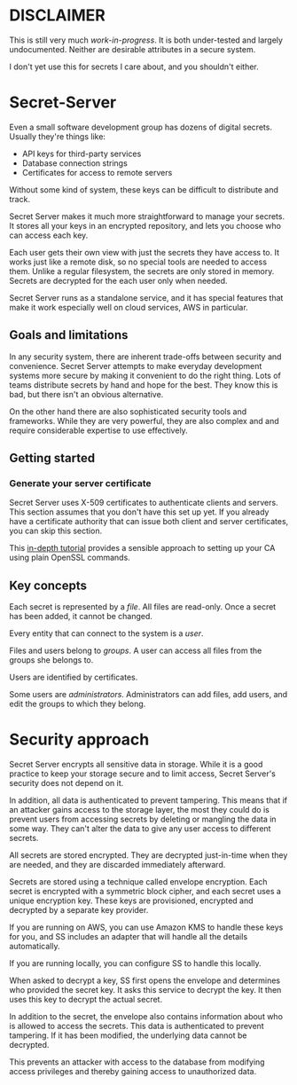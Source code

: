 # DISCLAIMER

This is still very much _work-in-progress_. It is both under-tested and largely undocumented. Neither are desirable attributes in a secure system.

I don't yet use this for secrets I care about, and you shouldn't either. 

# Secret-Server

Even a small software development group has dozens of digital secrets. Usually they're things like:

* API keys for third-party services
* Database connection strings
* Certificates for access to remote servers

Without some kind of system, these keys can be difficult to distribute and track.

Secret Server makes it much more straightforward to manage your secrets. It stores all your keys in an encrypted repository, and lets you choose who can access each key.

Each user gets their own view with just the secrets they have access to. It works just like a remote disk, so no special tools are needed to access them. Unlike a regular filesystem, the secrets are only stored in memory. Secrets are decrypted for the each user only when needed.

Secret Server runs as a standalone service, and it has special features that make it work especially well on cloud services, AWS in particular.

## Goals and limitations

In any security system, there are inherent trade-offs between security and convenience. Secret Server attempts to make everyday development systems more secure by making it convenient to do the right thing. Lots of teams distribute secrets by hand and hope for the best. They know this is bad, but there isn't an obvious alternative.

On the other hand there are also sophisticated security tools and frameworks. While they are very powerful, they are also complex and and require considerable expertise to use effectively.

## Getting started

### Generate your server certificate

Secret Server uses X-509 certificates to authenticate clients and servers. This section assumes that you don't have this set up yet. If you already have a certificate authority that can issue both client and server certificates, you can skip this section.

This [in-depth tutorial](https://jamielinux.com/docs/openssl-certificate-authority/index.html) provides a sensible approach to setting up your CA using plain OpenSSL commands.

## Key concepts

Each secret is represented by a *file*. All files are read-only. Once a secret has been added, it cannot be changed.

Every entity that can connect to the system is a *user*.

Files and users belong to *groups*. A user can access all files from the groups she belongs to.

Users are identified by certificates.

Some users are *administrators*. Administrators can add files, add users, and edit the groups to which they belong.

# Security approach

Secret Server encrypts all sensitive data in storage. While it is a good practice to keep your storage secure and to limit access, Secret Server's security does not depend on it.

In addition, all data is authenticated to prevent tampering. This means that if an attacker gains access to the storage layer, the most they could do is prevent users from accessing secrets by deleting or mangling the data in some way. They can't alter the data to give any user access to different secrets.

All secrets are stored encrypted. They are decrypted just-in-time when they are needed, and they are discarded immediately afterward.

Secrets are stored using a technique called envelope encryption. Each secret is encrypted with a symmetric block cipher, and each secret uses a unique encryption key. These keys are provisioned, encrypted and decrypted by a separate key provider.

If you are running on AWS, you can use Amazon KMS to handle these keys for you, and SS includes an adapter that will handle all the details automatically.

If you are running locally, you can configure SS to handle this locally.

When asked to decrypt a key, SS first opens the envelope and determines who provided the secret key. It asks this service to decrypt the key. It then uses this key to decrypt the actual secret.

In addition to the secret, the envelope also contains information about who is allowed to access the secrets. This data is authenticated to prevent tampering. If it has been modified, the underlying data cannot be decrypted.

This prevents an attacker with access to the database from modifying access privileges and thereby gaining access to unauthorized data. 